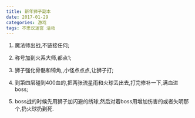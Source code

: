 ```yaml
---
title: 新年狮子副本
date: 2017-01-29
categories: 游戏
tags: 不思议迷宫 活动
---
```


1. 魔法师出战,不链接任何;

2. 称号加到火系大师,都点1;

3. 狮子强化骨骼和犄角,,小怪点点点,让狮子打;

4. 到第四层碰到400血的,把两张流星雨和火球丢出去,打完修补一下,满血进boss;

5. boss战的时候先用狮子加闪避的绣球,然后对着boss用增加伤害的或者失明那个,扔火球扔到死.
